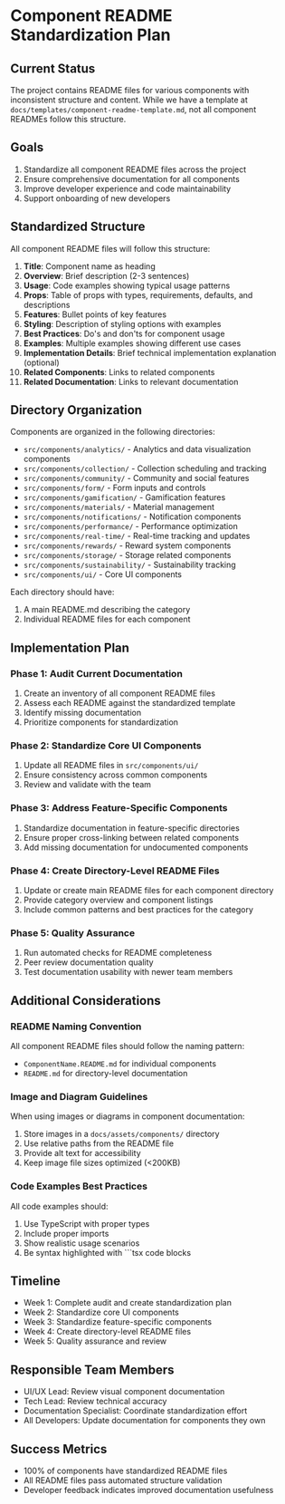 # Component README Standardization Plan

## Current Status

The project contains README files for various components with inconsistent structure and content. While we have a template at `docs/templates/component-readme-template.md`, not all component READMEs follow this structure.

## Goals

1. Standardize all component README files across the project
2. Ensure comprehensive documentation for all components
3. Improve developer experience and code maintainability
4. Support onboarding of new developers

## Standardized Structure

All component README files will follow this structure:

1. **Title**: Component name as heading
2. **Overview**: Brief description (2-3 sentences)
3. **Usage**: Code examples showing typical usage patterns
4. **Props**: Table of props with types, requirements, defaults, and descriptions
5. **Features**: Bullet points of key features
6. **Styling**: Description of styling options with examples
7. **Best Practices**: Do's and don'ts for component usage
8. **Examples**: Multiple examples showing different use cases
9. **Implementation Details**: Brief technical implementation explanation (optional)
10. **Related Components**: Links to related components
11. **Related Documentation**: Links to relevant documentation

## Directory Organization

Components are organized in the following directories:

- `src/components/analytics/` - Analytics and data visualization components
- `src/components/collection/` - Collection scheduling and tracking
- `src/components/community/` - Community and social features
- `src/components/form/` - Form inputs and controls
- `src/components/gamification/` - Gamification features
- `src/components/materials/` - Material management
- `src/components/notifications/` - Notification components
- `src/components/performance/` - Performance optimization
- `src/components/real-time/` - Real-time tracking and updates
- `src/components/rewards/` - Reward system components
- `src/components/storage/` - Storage related components
- `src/components/sustainability/` - Sustainability tracking
- `src/components/ui/` - Core UI components

Each directory should have:
1. A main README.md describing the category
2. Individual README files for each component

## Implementation Plan

### Phase 1: Audit Current Documentation

1. Create an inventory of all component README files
2. Assess each README against the standardized template
3. Identify missing documentation
4. Prioritize components for standardization

### Phase 2: Standardize Core UI Components

1. Update all README files in `src/components/ui/`
2. Ensure consistency across common components
3. Review and validate with the team

### Phase 3: Address Feature-Specific Components

1. Standardize documentation in feature-specific directories
2. Ensure proper cross-linking between related components
3. Add missing documentation for undocumented components

### Phase 4: Create Directory-Level README Files

1. Update or create main README files for each component directory
2. Provide category overview and component listings
3. Include common patterns and best practices for the category

### Phase 5: Quality Assurance

1. Run automated checks for README completeness
2. Peer review documentation quality
3. Test documentation usability with newer team members

## Additional Considerations

### README Naming Convention

All component README files should follow the naming pattern:
- `ComponentName.README.md` for individual components
- `README.md` for directory-level documentation

### Image and Diagram Guidelines

When using images or diagrams in component documentation:
1. Store images in a `docs/assets/components/` directory
2. Use relative paths from the README file
3. Provide alt text for accessibility
4. Keep image file sizes optimized (<200KB)

### Code Examples Best Practices

All code examples should:
1. Use TypeScript with proper types
2. Include proper imports
3. Show realistic usage scenarios
4. Be syntax highlighted with ```tsx code blocks

## Timeline

- Week 1: Complete audit and create standardization plan
- Week 2: Standardize core UI components
- Week 3: Standardize feature-specific components
- Week 4: Create directory-level README files
- Week 5: Quality assurance and review

## Responsible Team Members

- UI/UX Lead: Review visual component documentation
- Tech Lead: Review technical accuracy
- Documentation Specialist: Coordinate standardization effort
- All Developers: Update documentation for components they own

## Success Metrics

- 100% of components have standardized README files
- All README files pass automated structure validation
- Developer feedback indicates improved documentation usefulness 